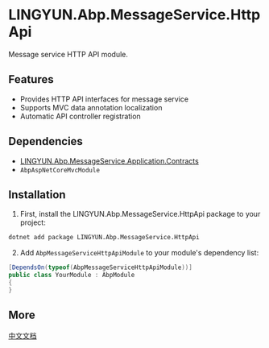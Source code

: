 # LINGYUN.Abp.MessageService.HttpApi

Message service HTTP API module.

## Features

* Provides HTTP API interfaces for message service
* Supports MVC data annotation localization
* Automatic API controller registration

## Dependencies

* [LINGYUN.Abp.MessageService.Application.Contracts](../LINGYUN.Abp.MessageService.Application.Contracts/README.EN.md)
* `AbpAspNetCoreMvcModule`

## Installation

1. First, install the LINGYUN.Abp.MessageService.HttpApi package to your project:

```bash
dotnet add package LINGYUN.Abp.MessageService.HttpApi
```

2. Add `AbpMessageServiceHttpApiModule` to your module's dependency list:

```csharp
[DependsOn(typeof(AbpMessageServiceHttpApiModule))]
public class YourModule : AbpModule
{
}
```

## More

[中文文档](README.md)
